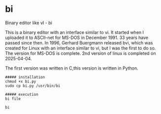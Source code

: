 # bi
Binary editor like vI - bi

This is a binary editor with an interface similar to vi. It started when I uploaded it to ASCII-net for MS-DOS in December 1991. 33 years have passed since then. In 1996, Gerhard Buergmann released bvi, which was created for Linux with an interface similar to vi, but I was the first to do so. The version for MS-DOS is complete. 2nd version of linux is completed on 2025-04-04.

The first version was written in C,this version is written in Python.

```
##### installation
chmod +x bi.py
sudo cp bi.py /usr/bin/bi

##### execution
bi file

bi
